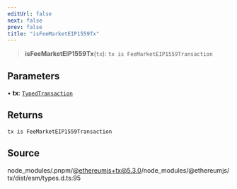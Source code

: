```yaml
---
editUrl: false
next: false
prev: false
title: "isFeeMarketEIP1559Tx"
---
```


> **isFeeMarketEIP1559Tx**(`tx`): `tx is FeeMarketEIP1559Transaction`

## Parameters

• **tx**: [`TypedTransaction`](/reference/tevm/tx/type-aliases/typedtransaction/)

## Returns

`tx is FeeMarketEIP1559Transaction`

## Source

node\_modules/.pnpm/@ethereumjs+tx@5.3.0/node\_modules/@ethereumjs/tx/dist/esm/types.d.ts:95
